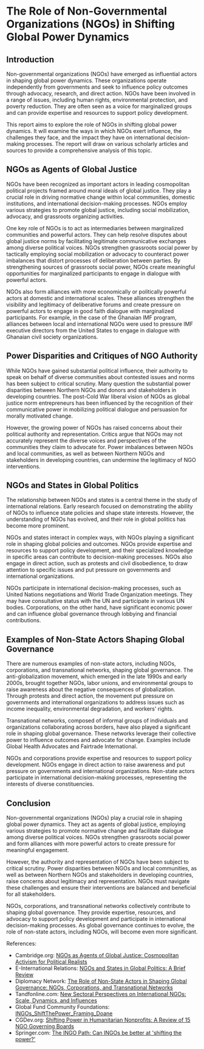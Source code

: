 # The Role of Non-Governmental Organizations (NGOs) in Shifting Global Power Dynamics

## Introduction

Non-governmental organizations (NGOs) have emerged as influential actors in shaping global power dynamics. These organizations operate independently from governments and seek to influence policy outcomes through advocacy, research, and direct action. NGOs have been involved in a range of issues, including human rights, environmental protection, and poverty reduction. They are often seen as a voice for marginalized groups and can provide expertise and resources to support policy development.

This report aims to explore the role of NGOs in shifting global power dynamics. It will examine the ways in which NGOs exert influence, the challenges they face, and the impact they have on international decision-making processes. The report will draw on various scholarly articles and sources to provide a comprehensive analysis of this topic.

## NGOs as Agents of Global Justice

NGOs have been recognized as important actors in leading cosmopolitan political projects framed around moral ideals of global justice. They play a crucial role in driving normative change within local communities, domestic institutions, and international decision-making processes. NGOs employ various strategies to promote global justice, including social mobilization, advocacy, and grassroots organizing activities.

One key role of NGOs is to act as intermediaries between marginalized communities and powerful actors. They can help resolve disputes about global justice norms by facilitating legitimate communicative exchanges among diverse political voices. NGOs strengthen grassroots social power by tactically employing social mobilization or advocacy to counteract power imbalances that distort processes of deliberation between parties. By strengthening sources of grassroots social power, NGOs create meaningful opportunities for marginalized participants to engage in dialogue with powerful actors.

NGOs also form alliances with more economically or politically powerful actors at domestic and international scales. These alliances strengthen the visibility and legitimacy of deliberative forums and create pressure on powerful actors to engage in good faith dialogue with marginalized participants. For example, in the case of the Ghanaian IMF program, alliances between local and international NGOs were used to pressure IMF executive directors from the United States to engage in dialogue with Ghanaian civil society organizations.

## Power Disparities and Critiques of NGO Authority

While NGOs have gained substantial political influence, their authority to speak on behalf of diverse communities about contested issues and norms has been subject to critical scrutiny. Many question the substantial power disparities between Northern NGOs and donors and stakeholders in developing countries. The post-Cold War liberal vision of NGOs as global justice norm entrepreneurs has been influenced by the recognition of their communicative power in mobilizing political dialogue and persuasion for morally motivated change.

However, the growing power of NGOs has raised concerns about their political authority and representation. Critics argue that NGOs may not accurately represent the diverse voices and perspectives of the communities they claim to advocate for. Power imbalances between NGOs and local communities, as well as between Northern NGOs and stakeholders in developing countries, can undermine the legitimacy of NGO interventions.

## NGOs and States in Global Politics

The relationship between NGOs and states is a central theme in the study of international relations. Early research focused on demonstrating the ability of NGOs to influence state policies and shape state interests. However, the understanding of NGOs has evolved, and their role in global politics has become more prominent.

NGOs and states interact in complex ways, with NGOs playing a significant role in shaping global policies and outcomes. NGOs provide expertise and resources to support policy development, and their specialized knowledge in specific areas can contribute to decision-making processes. NGOs also engage in direct action, such as protests and civil disobedience, to draw attention to specific issues and put pressure on governments and international organizations.

NGOs participate in international decision-making processes, such as United Nations negotiations and World Trade Organization meetings. They may have consultative status with the UN and participate in various UN bodies. Corporations, on the other hand, have significant economic power and can influence global governance through lobbying and financial contributions.

## Examples of Non-State Actors Shaping Global Governance

There are numerous examples of non-state actors, including NGOs, corporations, and transnational networks, shaping global governance. The anti-globalization movement, which emerged in the late 1990s and early 2000s, brought together NGOs, labor unions, and environmental groups to raise awareness about the negative consequences of globalization. Through protests and direct action, the movement put pressure on governments and international organizations to address issues such as income inequality, environmental degradation, and workers' rights.

Transnational networks, composed of informal groups of individuals and organizations collaborating across borders, have also played a significant role in shaping global governance. These networks leverage their collective power to influence outcomes and advocate for change. Examples include Global Health Advocates and Fairtrade International.

NGOs and corporations provide expertise and resources to support policy development. NGOs engage in direct action to raise awareness and put pressure on governments and international organizations. Non-state actors participate in international decision-making processes, representing the interests of diverse constituencies.

## Conclusion

Non-governmental organizations (NGOs) play a crucial role in shaping global power dynamics. They act as agents of global justice, employing various strategies to promote normative change and facilitate dialogue among diverse political voices. NGOs strengthen grassroots social power and form alliances with more powerful actors to create pressure for meaningful engagement.

However, the authority and representation of NGOs have been subject to critical scrutiny. Power disparities between NGOs and local communities, as well as between Northern NGOs and stakeholders in developing countries, raise concerns about legitimacy and representation. NGOs must navigate these challenges and ensure their interventions are balanced and beneficial for all stakeholders.

NGOs, corporations, and transnational networks collectively contribute to shaping global governance. They provide expertise, resources, and advocacy to support policy development and participate in international decision-making processes. As global governance continues to evolve, the role of non-state actors, including NGOs, will become even more significant.

References:

- Cambridge.org: [NGOs as Agents of Global Justice: Cosmopolitan Activism for Political Realists](https://www.cambridge.org/core/journals/ethics-and-international-affairs/article/ngos-as-agents-of-global-justice-cosmopolitan-activism-for-political-realists/310C45DBCA2596D7EE5C18B5DB33A6F1)
- E-International Relations: [NGOs and States in Global Politics: A Brief Review](https://www.e-ir.info/2020/08/03/ngos-and-states-in-global-politics-a-brief-review/)
- Diplomacy Network: [The Role of Non-State Actors in Shaping Global Governance: NGOs, Corporations, and Transnational Networks](https://diplomacynetwork.com/the-role-of-non-state-actors-in-shaping-global-governance-ngos-corporations-and-transnational-networks/)
- Tandfonline.com: [New Sectoral Perspectives on International NGOs: Scale, Dynamics, and Influences](https://www.tandfonline.com/doi/full/10.1080/09614524.2020.1801595)
- Global Fund Community Foundations: [INGOs_ShiftThePower_Framing_Doane](https://globalfundcommunityfoundations.org/wp-content/uploads/2019/11/INGOs_ShiftThePower_Framing_Doane.pdf)
- CGDev.org: [Shifting Power in Humanitarian Nonprofits: A Review of 15 NGO Governing Boards](https://www.cgdev.org/sites/default/files/Shifting-power-humanitarian-nonprofits-review-of-NGO-boards.pdf)
- Springer.com: [The INGO Path: Can INGOs be better at 'shifting the power?'](https://link.springer.com/chapter/10.1007/978-3-030-57938-8_31)